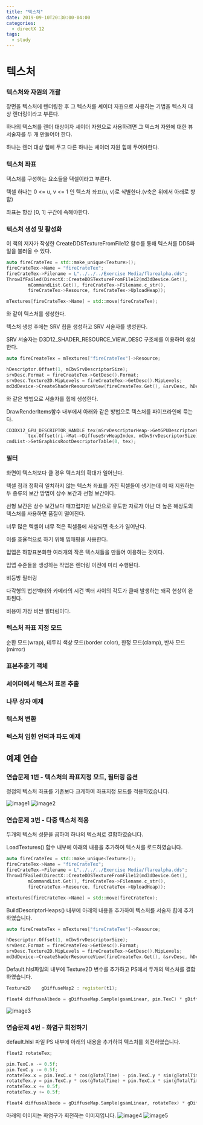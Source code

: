 ```yaml
---
title: "텍스처"
date: 2019-09-10T20:30:00-04:00
categories:
  - directX 12
tags:
  - study
---
```


# 텍스처

### 텍스처와 자원의 개괄
장면을 텍스처에 렌더링한 후 그 텍스처를 셰이더 자원으로 사용하는 기법을 텍스처 대상 렌더링이라고 부른다.

하나의 텍스처를 렌더 대상이자 셰이더 자원으로 사용하려면 그 텍스처 자원에 대한 뷰 서술자를 두 개 만들어야 한다.

하나는 렌더 대상 힙에 두고 다른 하나는 셰이더 자원 힙에 두어야한다.

### 텍스처 좌표
텍스처를 구성하는 요소들을 텍셀이라고 부른다.

텍셀 하나는 0 <= u, v <= 1 인 텍스처 좌표(u, v)로 식별한다.(v축은 위에서 아래로 향함)

좌표는 항상 [0, 1] 구간에 속해야한다.

### 텍스처 생성 및 활성화
이 책의 저자가 작성한 CreateDDSTextureFromFile12 함수를 통해 텍스처를 DDS파일을 불러올 수 있다.

``` c++
auto fireCrateTex = std::make_unique<Texture>();
fireCrateTex->Name = "fireCrateTex";
fireCrateTex->Filename = L"../../../Exercise Media/flarealpha.dds";
ThrowIfFailed(DirectX::CreateDDSTextureFromFile12(md3dDevice.Get(),
		mCommandList.Get(), fireCrateTex->Filename.c_str(),
		fireCrateTex->Resource, fireCrateTex->UploadHeap));

mTextures[fireCrateTex->Name] = std::move(fireCrateTex);
```
와 같이 텍스처를 생성한다.

텍스처 생성 후에는 SRV 힙을 생성하고 SRV 서술자를 생성한다.

SRV 서술자는 D3D12_SHADER_RESOURCE_VIEW_DESC 구조체를 이용하여 생성한다.

```c++
auto fireCreateTex = mTextures["fireCrateTex"]->Resource;

hDescriptor.Offset(1, mCbvSrvDescriptorSize);
srvDesc.Format = fireCreateTex->GetDesc().Format;
srvDesc.Texture2D.MipLevels = fireCreateTex->GetDesc().MipLevels;
md3dDevice->CreateShaderResourceView(fireCreateTex.Get(), &srvDesc, hDescriptor);
```
와 같은 방법으로 서술자를 힙에 생성한다.

DrawRenderItems함수 내부에서 아래와 같은 방법으로 텍스처를 파이프라인에 묶는다.
```c++
CD3DX12_GPU_DESCRIPTOR_HANDLE tex(mSrvDescriptorHeap->GetGPUDescriptorHandleForHeapStart());
		tex.Offset(ri->Mat->DiffuseSrvHeapIndex, mCbvSrvDescriptorSize);
cmdList->SetGraphicsRootDescriptorTable(0, tex);
```
### 필터
화면이 텍스처보다 클 경우 텍스처의 확대가 일어난다.

텍셀 점과 정확히 일치하지 않는 텍스처 좌표를 가진 픽셀들이 생기는데 이 때 지원하는 두 종류의 보간 방법이 상수 보간과 선형 보간이다.

선형 보간은 상수 보간보다 매끄럽지만 보간으로 유도한 자료가 아닌 더 높은 해상도의 텍스처를 사용하면 품질이 떨어진다.

너무 많은 텍셀이 너무 적은 픽셀들에 사상되면 축소가 일어난다.

이를 효율적으로 하기 위해 밉매핑을 사용한다.

밉맵은 하향표본화한 여러개의 작은 텍스처들을 만들어 이용하는 것이다.

밉맵 수준들을 생성하는 작업은 렌더링 이전에 미리 수행된다.

비등방 필터링

다각형의 법선벡터와 카메라의 시건 벡터 사이의 각도가 클때 발생하는 왜곡 현상이 완화된다.

비용이 가장 비싼 필터링이다.

### 텍스처 좌표 지정 모드
순환 모드(wrap), 테두리 색상 모드(border color), 한정 모드(clamp), 반사 모드(mirror)

### 표본추출기 객체
### 셰이더에서 텍스처 표본 추출
### 나무 상자 예제
### 텍스처 변환
### 텍스처 입힌 언덕과 파도 예제

## 예제 연습
### 연습문제 1번 - 텍스처의 좌표지정 모드, 필터링 옵션

정점의 텍스처 좌표를 기존보다 크게하여 좌표지정 모드를 적용하였습니다.

![image1](/assets/images/2019-09-10_01.jpg)
![image2](/assets/images/2019-09-10_02.jpg)

### 연습문제 3번 - 다중 텍스처 적용

두개의 텍스처 성분을 곱하여 하나의 텍스처로 결합하였습니다.

LoadTextures() 함수 내부에 아래의 내용을 추가하여 텍스처를 로드하였습니다.
```c++
auto fireCrateTex = std::make_unique<Texture>();
fireCrateTex->Name = "fireCrateTex";
fireCrateTex->Filename = L"../../../Exercise Media/flarealpha.dds";
ThrowIfFailed(DirectX::CreateDDSTextureFromFile12(md3dDevice.Get(),
		mCommandList.Get(), fireCrateTex->Filename.c_str(),
		fireCrateTex->Resource, fireCrateTex->UploadHeap));

mTextures[fireCrateTex->Name] = std::move(fireCrateTex);
```

BuildDescriptorHeaps() 내부에 아래의 내용을 추가하여 텍스처를 서술자 힙에 추가하였습니다.
```c++
auto fireCreateTex = mTextures["fireCrateTex"]->Resource;

hDescriptor.Offset(1, mCbvSrvDescriptorSize);
srvDesc.Format = fireCreateTex->GetDesc().Format;
srvDesc.Texture2D.MipLevels = fireCreateTex->GetDesc().MipLevels;
md3dDevice->CreateShaderResourceView(fireCreateTex.Get(), &srvDesc, hDescriptor);
```

Default.hlsl파일의 내부에 Texture2D 변수를 추가하고 PS에서 두개의 텍스처를 결합하였습니다.
```c++
Texture2D    gDiffuseMap2 : register(t1);

float4 diffuseAlbedo = gDiffuseMap.Sample(gsamLinear, pin.TexC) * gDiffuseMap2.Sample(gsamLinear, pin.TexC) * gDiffuseAlbedo;
```

![image3](/assets/images/2019-09-10_03.jpg)

### 연습문제 4번 - 화염구 회전하기

default.hlsl 파일 PS 내부에 아래의 내용을 추가하여 텍스처를 회전하였습니다.
```c++
float2 rotateTex;

pin.TexC.x -= 0.5f;
pin.TexC.y -= 0.5f;
rotateTex.x = pin.TexC.x * cos(gTotalTime) - pin.TexC.y * sin(gTotalTime);
rotateTex.y = pin.TexC.y * cos(gTotalTime) + pin.TexC.x * sin(gTotalTime);
rotateTex.x += 0.5f;
rotateTex.y += 0.5f;

float4 diffuseAlbedo = gDiffuseMap.Sample(gsamLinear, rotateTex) * gDiffuseMap2.Sample(gsamLinear, rotateTex) * gDiffuseAlbedo;

```
아래의 이미지는 화염구가 회전하는 이미지입니다.
![image4](/assets/images/2019-09-10_04.jpg)
![image5](/assets/images/2019-09-10_05.jpg)
